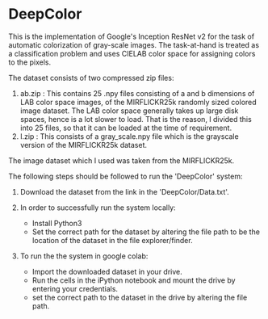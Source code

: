 # DeepColor
This is the implementation of Google's Inception ResNet v2 for the task of automatic colorization of gray-scale images. The task-at-hand is treated as a classification problem and uses CIELAB color space for assigning colors to the pixels.

The dataset consists of two compressed zip files:
1. ab.zip : This contains 25 .npy files consisting of a and b dimensions of LAB color space images, of the MIRFLICKR25k randomly sized colored image dataset. The LAB color space generally takes up large disk spaces, hence is a lot slower to load. That is the reason, I divided this into 25 files, so that it can be loaded at the time of requirement.
2. l.zip : This consists of a gray_scale.npy file which is the grayscale version of the MIRFLICKR25k dataset.

The image dataset which I used was taken from the MIRFLICKR25k.

The following steps should be followed to run the 'DeepColor' system:
1. Download the dataset from the link in the 'DeepColor/Data.txt'.
2. In order to successfully run the system locally:
    - Install Python3
    - Set the correct path for the dataset by altering the file path to be the location of the dataset in the file explorer/finder.

3. To run the the system in google colab: 
    - Import the downloaded dataset in your drive.
    - Run the cells in the iPython notebook and mount the drive by entering your credentials.
    - set the correct path to the dataset in the drive by altering the file path.

